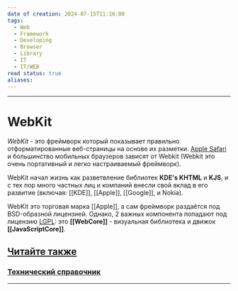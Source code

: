 ```yaml
---
date of creation: 2024-07-15T11:16:00
tags:
  - Web
  - Framework
  - Developing
  - Browser
  - Library
  - IT
  - IT/WEB
read status: true
aliases:
---
```

---
# WebKit


_WebKit_ - это фреймворк который показывает правильно отформатированные веб-страницы на основе их разметки. [Apple Safari](https://developer.mozilla.org/ru/docs/Glossary/Apple_Safari) и большинство мобильных браузеров зависят от Webkit (Webkit это очень портативный и легко настраиваемый фреймворк).

WebKit начал жизнь как разветвление библиотек **KDE's KHTML** и **KJS**, и с тех пор много частных лиц и компаний внесли свой вклад в его развитие (включая: [[KDE]], [[Apple]], [[Google]], и Nokia).

WebKit это торговая марка [[Apple]], а сам фреймворк раздаётся под BSD-образной лицензией. Однако, 2 важных компонента попадают под лицензию [LGPL](https://developer.mozilla.org/en-US/docs/Glossary/LGPL "В настоящее время эта страница доступна только на английском языке"): это **[[WebCore]]** - визуальная библиотека и движок **[[JavaScriptCore]]**.

## [Читайте также](https://developer.mozilla.org/ru/docs/Glossary/WebKit#%D1%87%D0%B8%D1%82%D0%B0%D0%B9%D1%82%D0%B5_%D1%82%D0%B0%D0%BA%D0%B6%D0%B5)

### [Технический справочник](https://developer.mozilla.org/ru/docs/Glossary/WebKit#%D1%82%D0%B5%D1%85%D0%BD%D0%B8%D1%87%D0%B5%D1%81%D0%BA%D0%B8%D0%B9_%D1%81%D0%BF%D1%80%D0%B0%D0%B2%D0%BE%D1%87%D0%BD%D0%B8%D0%BA)

---